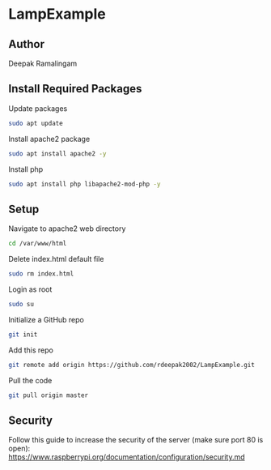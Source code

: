 # LampExample

## Author
Deepak Ramalingam

## Install Required Packages
Update packages
```sh
sudo apt update
```
Install apache2 package
```sh
sudo apt install apache2 -y
```
Install php
```sh
sudo apt install php libapache2-mod-php -y
```

## Setup
Navigate to apache2 web directory
```sh
cd /var/www/html
```
Delete index.html default file
```sh
sudo rm index.html
```
Login as root
```sh
sudo su
```
Initialize a GitHub repo
```sh
git init
```
Add this repo
```sh
git remote add origin https://github.com/rdeepak2002/LampExample.git
```
Pull the code
```sh
git pull origin master
```

## Security
Follow this guide to increase the security of the server (make sure port 80 is open): 
https://www.raspberrypi.org/documentation/configuration/security.md
